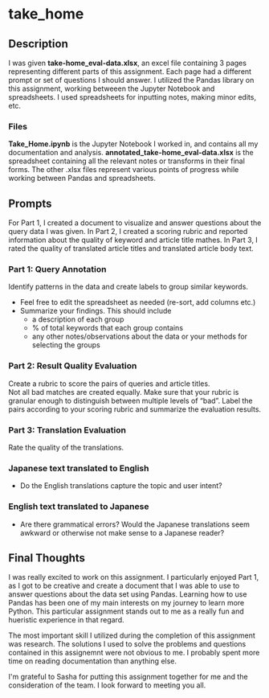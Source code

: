 # take_home
## Description  
I was given **take-home_eval-data.xlsx**, an excel file containing 3 pages representing different parts of this assignment. Each page had a different prompt or set of questions I should answer. I utilized the Pandas library on this assignment, working betweeen the Jupyter Notebook and spreadsheets. I used spreadsheets for inputting notes, making minor edits, etc.

### Files
**Take_Home.ipynb** is the Jupyter Notebook I worked in, and contains all my documentation and analysis. **annotated_take-home_eval-data.xlsx** is the spreadsheet containing all the relevant notes or transforms in their final forms. The other .xlsx files represent various points of progress while working between Pandas and spreadsheets. 

## Prompts
For Part 1, I created a document to visualize and answer questions about the query data I was given. In Part 2, I created a scoring rubric and reported information about the quality of keyword and article title mathes. In Part 3, I rated the quality of translated article titles and translated article body text.  
### Part 1: Query Annotation
Identify patterns in the data and create labels to group similar keywords.  
* Feel free to edit the spreadsheet as needed (re-sort, add columns etc.)  
* Summarize your findings. This should include  
  * a description of each group  
  * % of total keywords that each group contains  
  * any other notes/observations about the data or your methods for selecting the groups  

### Part 2: Result Quality Evaluation
Create a rubric to score the pairs of queries and article titles.  
Not all bad matches are created equally. Make sure that your rubric is granular enough to distinguish
between multiple levels of “bad”. Label the pairs according to your scoring rubric and summarize the
evaluation results.

### Part 3: Translation Evaluation
Rate the quality of the translations.  
### Japanese text translated to English
* Do the English translations capture the topic and user intent?  
### English text translated to Japanese  
* Are there grammatical errors? Would the Japanese translations seem awkward or otherwise not
make sense to a Japanese reader?

## Final Thoughts
I was really excited to work on this assignment. I particularly enjoyed Part 1, as I got to be creative and create a document that I was able to use to answer questions about the data set using Pandas. Learning how to use Pandas has been one of my main interests on my journey to learn more Python. This particular assignment stands out to me as a really fun and hueristic experience in that regard.  

The most important skill I utilized during the completion of this assignment was research. The solutions I used to solve the problems and questions contained in this assignemnt were not obvious to me. I probably spent more time on reading documentation than anything else.

I'm grateful to Sasha for putting this assignment together for me and the consideration of the team. I look forward to meeting you all.  
